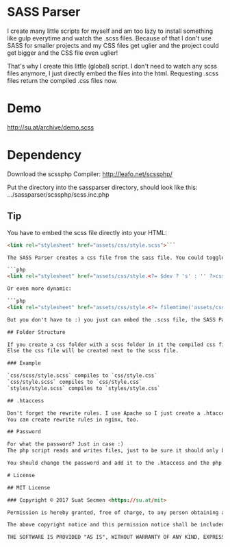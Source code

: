 # SASS Parser

I create many little scripts for myself and am too lazy to install something like gulp everytime and watch the .scss files.
Because of that I don't use SASS for smaller projects and my CSS files get uglier and the project could get bigger and the CSS file even uglier!

That's why I create this little (global) script. I don't need to watch any scss files anymore, I just directly embed the files into the html.
Requesting .scss files return the compiled .css files now.

# Demo

http://su.at/archive/demo.scss

# Dependency

Download the scssphp Compiler: http://leafo.net/scssphp/

Put the directory into the sassparser directory, should look like this: .../sassparser/scssphp/scss.inc.php

## Tip

You have to embed the scss file directly into your HTML:

```html
<link rel="stylesheet" href="assets/css/style.scss">```

The SASS Parser creates a css file from the sass file. You could toggle a boolean developer variable or constant to quickly change between css and scss:

```php
<link rel="stylesheet" href="assets/css/style.<?= $dev ? 's' : '' ?>css">```

Or even more dynamic:

```php
<link rel="stylesheet" href="assets/css/style.<?= filemtime('assets/css/style.css') < filemtime('assets/css/style.scss') ? 's' : '' ?>css">```

But you don't have to :) you just can embed the .scss file, the SASS Parser is very fast and doesn't compile again if it doesn't need to.

## Folder Structure

If you create a css folder with a scss folder in it the compiled css file will be created in the css folder (parent folder of the scss file).
Else the css file will be created next to the scss file.

### Example

`css/scss/style.scss` compiles to `css/style.css`  
`css/style.scss` compiles to `css/style.css`  
`styles/style.scss` compiles to `styles/style.css`  

## .htaccess

Don't forget the rewrite rules. I use Apache so I just create a .htaccess file to redirect all .scss requests to the SASS Parser php script.
You can create rewrite rules in nginx, too.

## Password

For what the password? Just in case :)  
The php script reads and writes files, just to be sure it should only be executed over the rewrite rule.

You should change the password and add it to the .htaccess and the php script.

# License

## MIT License

### Copyright © 2017 Suat Secmen <https://su.at/mit>

Permission is hereby granted, free of charge, to any person obtaining a copy of this software and associated documentation files (the "Software"), to deal in the Software without restriction, including without limitation the rights to use, copy, modify, merge, publish, distribute, sublicense, and/or sell copies of the Software, and to permit persons to whom the Software is furnished to do so, subject to the following conditions:

The above copyright notice and this permission notice shall be included in all copies or substantial portions of the Software.

THE SOFTWARE IS PROVIDED "AS IS", WITHOUT WARRANTY OF ANY KIND, EXPRESS OR IMPLIED, INCLUDING BUT NOT LIMITED TO THE WARRANTIES OF MERCHANTABILITY, FITNESS FOR A PARTICULAR PURPOSE AND NONINFRINGEMENT. IN NO EVENT SHALL THE AUTHORS OR COPYRIGHT HOLDERS BE LIABLE FOR ANY CLAIM, DAMAGES OR OTHER LIABILITY, WHETHER IN AN ACTION OF CONTRACT, TORT OR OTHERWISE, ARISING FROM, OUT OF OR IN CONNECTION WITH THE SOFTWARE OR THE USE OR OTHER DEALINGS IN THE SOFTWARE.

